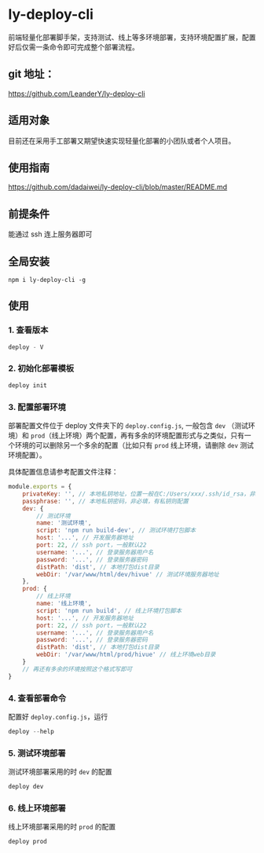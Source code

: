 # ly-deploy-cli

前端轻量化部署脚手架，支持测试、线上等多环境部署，支持环境配置扩展，配置好后仅需一条命令即可完成整个部署流程。

## git 地址：

https://github.com/LeanderY/ly-deploy-cli

## 适用对象

目前还在采用手工部署又期望快速实现轻量化部署的小团队或者个人项目。

## 使用指南

https://github.com/dadaiwei/ly-deploy-cli/blob/master/README.md

## 前提条件

能通过 ssh 连上服务器即可

## 全局安装

```
npm i ly-deploy-cli -g
```

## 使用

### 1. 查看版本

```js
deploy - V
```

### 2. 初始化部署模板

```js
deploy init
```

### 3. 配置部署环境

部署配置文件位于 deploy 文件夹下的 `deploy.config.js`,
一般包含 `dev` （测试环境）和 `prod`（线上环境）两个配置，再有多余的环境配置形式与之类似，只有一个环境的可以删除另一个多余的配置（比如只有 `prod` 线上环境，请删除 `dev` 测试环境配置）。

具体配置信息请参考配置文件注释：

```js
module.exports = {
    privateKey: '', // 本地私钥地址，位置一般在C:/Users/xxx/.ssh/id_rsa，非必填，有私钥则配置
    passphrase: '', // 本地私钥密码，非必填，有私钥则配置
    dev: {
        // 测试环境
        name: '测试环境',
        script: 'npm run build-dev', // 测试环境打包脚本
        host: '...', // 开发服务器地址
        port: 22, // ssh port，一般默认22
        username: '...', // 登录服务器用户名
        password: '...', // 登录服务器密码
        distPath: 'dist', // 本地打包dist目录
        webDir: '/var/www/html/dev/hivue' // 测试环境服务器地址
    },
    prod: {
        // 线上环境
        name: '线上环境',
        script: 'npm run build', // 线上环境打包脚本
        host: '...', // 开发服务器地址
        port: 22, // ssh port，一般默认22
        username: '...', // 登录服务器用户名
        password: '...', // 登录服务器密码
        distPath: 'dist', // 本地打包dist目录
        webDir: '/var/www/html/prod/hivue' // 线上环境web目录
    }
    // 再还有多余的环境按照这个格式写即可
}
```

### 4. 查看部署命令

配置好 `deploy.config.js`，运行

```js
deploy --help
```

### 5. 测试环境部署

测试环境部署采用的时 `dev` 的配置

```js
deploy dev
```

### 6. 线上环境部署

线上环境部署采用的时 `prod` 的配置

```js
deploy prod
```
